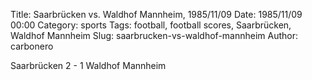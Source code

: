 Title: Saarbrücken vs. Waldhof Mannheim, 1985/11/09
Date: 1985/11/09 00:00
Category: sports
Tags: football, football scores, Saarbrücken, Waldhof Mannheim
Slug: saarbrucken-vs-waldhof-mannheim
Author: carbonero


Saarbrücken 2 - 1 Waldhof Mannheim
